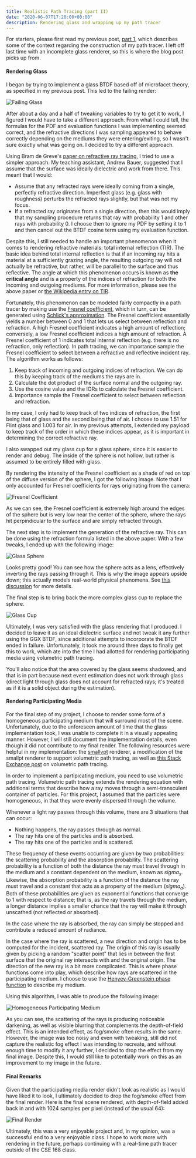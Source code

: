 ```yaml
---
title: Realistic Path Tracing (part II)
date: "2020-06-07T17:20:00+00:00"
description: Rendering glass and wrapping up my path tracer
---
```


For starters, please first read my previous post, [part 1](/blog/2020-05-26-path-tracing-part-i/), which
describes some of the context regarding the construction of
my path tracer. I left off last time with an incomplete 
glass renderer, so this is where the blog post picks up from.

#### Rendering Glass

I began by trying to implement a glass BTDF based off of
microfacet theory, as specified in my previous post. This led
to the failing render:

![Failing Glass](./render0.png)

After about a day and a half of tweaking variables to try to get it
to work, I figured I would have to take a different approach. 
From what I could tell, the formulas for the PDF and evaluation functions 
I was implementing seemed correct, and the refractive directions I was 
sampling appeared to behave correctly depending on the mediums they
were entering/exiting, so I wasn't sure exactly what was going on.
I decided to try a different approach.

Using Bram de Greve's [paper on refractive ray tracing](https://graphics.stanford.edu/courses/cs148-10-summer/docs/2006--degreve--reflection_refraction.pdf), 
I tried to use a simpler approach. My teaching assistant, Andrew Bauer, 
suggested that I assume that the surface was ideally dielectric and
work from there. This meant that I would:

* Assume that any refracted rays were ideally coming from a single,
perfectly refractive direction. Imperfect glass (e.g. glass with roughness) 
perturbs the refracted rays slightly, but that was not my focus.
* If a refracted ray originates from a single direction, then this would
imply that my sampling procedure returns that ray with probability 1 and
other rays with probability 0. I choose then to ignore my PDF by setting
it to 1 and then cancel out the BTDF cosine term using my evaluation function.

Despite this, I still needed to handle an important phenomenon when it
comes to rendering refractive materials: total internal reflection (TIR).
The basic idea behind total internal reflection is that if an incoming
ray hits a material at a sufficiently grazing angle, the resulting outgoing ray
will not actually be refractive, but rather, will be parallel to the surface
and thus reflective. The angle at which this phenomenon occurs is known
as **the critical angle** and is a property of the indices of refraction
for both the incoming and outgoing mediums. For more information, please
see the above paper or [the Wikipedia entry on TIR](https://en.wikipedia.org/wiki/Total_internal_reflection).

Fortunately, this phenomenon can be modeled fairly compactly in a path
tracer by making use the [Fresnel coefficient](https://en.wikipedia.org/wiki/Fresnel_equations#Complex_amplitude_reflection_and_transmission_coefficients), 
which in turn, can be generated using [Schlick's approximation](https://en.wikipedia.org/wiki/Schlick%27s_approximation).
The Fresnel coefficient essentially yields a number between 0 and 1
that lets us select between reflection and refraction. A high Fresnel
coefficient indicates a high amount of reflection; conversely, a low
Fresnel coefficient indices a high amount of refraction. A Fresnel
coefficient of 1 indicates total internal reflection (e.g. there is no
refraction, only reflection). In path tracing, we can importance sample 
the Fresnel coefficient to select between a refractive and reflective incident ray.
The algorithm works as follows:

1. Keep track of incoming and outgoing indices of refraction. We can do
this by keeping track of the mediums the rays are in.
2. Calculate the dot product of the surface normal and the outgoing ray.
3. Use the cosine value and the IORs to calculate the Fresnel coefficient.
4. Importance sample the Fresnel coefficient to select between reflection
and refraction.

In my case, I only had to keep track of two indices of refraction, the
first being that of glass and the second being that of air. I choose to
use 1.51 for Flint glass and 1.003 for air. In my previous attempts, I
extended my payload to keep track of the order in which these indices
appear, as it is important in determining the correct refractive ray.

I also swapped out my glass cup for a glass sphere, since it is
easier to render and debug. The inside of the sphere is not hollow,
but rather is assumed to be entirely filled with glass.

By rendering the intensity of the Fresnel coefficient as a shade
of red on top of the diffuse version of the sphere, I got the
following image. Note that I only accounted for Fresnel coefficients
for rays originating from the camera:

![Fresnel Coefficient](./render1.png)

As we can see, the Fresnel coefficient is extremely high around the
edges of the sphere but is very low near the center of the sphere,
where the rays hit perpindicular to the surface and are simply
refracted through.

The next step is to implement the generation of the refractive
ray. This can be done using the refraction formula listed in the
above paper. With a few tweaks, I ended up with the following image:

![Glass Sphere](./render2.png)

Looks pretty good! You can see how the sphere acts as a lens,
effectively inverting the rays passing through it. This is why
the image appears upside down; this actually models real-world
physical phenomena. See [this discussion](https://www.quora.com/Why-crystal-clear-glass-spheres-turnn-the-image-upside-down) for more details.

The final step is to bring back the more complex glass cup 
to replace the sphere.

![Glass Cup](./render3.png)

Ultimately, I was very satisfied with the glass rendering that I
produced. I decided to leave it as an ideal dielectric surface
and not tweak it any further using the GGX BTDF, since additional
attempts to incorporate the BTDF ended in failure. Unfortunately,
it took me around three days to finally get this to work, which
ate into the time I had allotted for rendering participating 
media using volumetric path tracing.

You'll also notice that the area covered by the glass seems 
shadowed, and that is in part because next event estimation does 
not work through glass (direct light through glass does not
account for refracted rays; it's treated as if it is a solid
object during the estimation).

#### Rendering Participating Media

For the final step of my project, I choose to render some form
of a homogeneous participating medium that will surround most of
the scene. Unfortunately, due to the unforeseen amount of time that the
glass implementation took, I was unable to complete it in a visually
appealing manner. However, I will still document the implementation
details, even though it did not contribute to my final render. The
following resources were helpful in my implementation: the
[smallvpt](https://github.com/seifeddinedridi/smallvpt) renderer, a modification
of the smallpt renderer to support volumetric path tracing, as well
as [this Stack Exchange post](https://computergraphics.stackexchange.com/questions/227/how-are-volumetric-effects-handled-in-raytracing) on volumetric path tracing.

In order to implement a partipicating medium, you need to use
volumetric path tracing. Volumetric path tracing extends the
rendering equation with additional terms that describe how a
ray moves through a semi-transculent container of particles.
For this project, I assumed that the particles were homogeneous,
in that they were evenly dispersed through the volume.

Whenever a light ray passes through this volume, there are 3 situations
that can occur:

* Nothing happens, the ray passes through as normal.
* The ray hits one of the particles and is absorbed.
* The ray hits one of the particles and is scattered.

These frequency of these events occurring are given by two probabilities:
the scattering probability and the absorption probability. The
scattering probability is a function of both the distance the ray
must travel through in the medium and a constant dependent on the
medium, known as $sigma_s$. Likewise, the absorption probability
is a function of the distance the ray must travel and a constant that
acts as a property of the medium ($sigma_a$). Both of these probabilities
are given as exponential functions that converge to 1 with respect to
distance; that is, as the ray travels through the medium, a longer 
distance implies a smaller chance that the ray will make it through
unscathed (not reflected or absorbed).

In the case where the ray is absorbed, the ray can simply be stopped
and contribute a reduced amount of radiance.

In the case where the ray is scattered, a new direction and origin has 
to be computed for the incident, scattered ray. The origin of this
ray is usually given by picking a random "scatter point" that lies in
between the first surface that the original ray intersects with and
the original origin. The direction of the new ray is a bit more complicated.
This is where phase functions come into play, which describe how rays
are scattered in the participating medium. I choose to use the
[Henyey-Greenstein phase function](http://www.astro.umd.edu/~jph/HG_note.pdf) to describe my medium.

Using this algorithm, I was able to produce the following image:

![Homogeneous Participating Medium](./render4.png)

As you can see, the scattering of the rays is producing noticeable
darkening, as well as visible blurring that complements the
depth-of-field effect. This is an intended effect, as fog/smoke
often results in the same. However, the image was too noisy and
even with tweaking, still did not capture the realistic fog
effect I was intending to recreate, and without enough time to
modify it any further, I decided to drop the effect from my final
image. Despite this, I would still like to potentially work on this 
as an improvement to my image in the future.

#### Final Remarks

Given that the participating media render didn't look as
realistic as I would have liked it to look, I ultimately decided
to drop the fog/smoke effect from the final render. Here is the
final scene rendered, with depth-of-field added back in and
with 1024 samples per pixel (instead of the usual 64):

![Final Render](./render5.png)

Ultimately, this was a very enjoyable project and, in my opinion,
was a successful end to a very enjoyable class. I hope to work
more with rendering in the future, perhaps continuing with
a real-time path tracer outside of the CSE 168 class.

